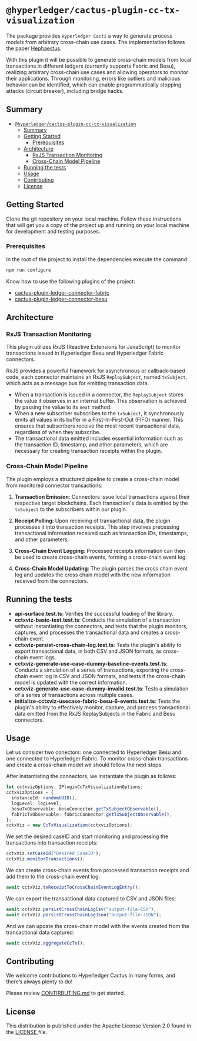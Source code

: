 # `@hyperledger/cactus-plugin-cc-tx-visualization`

The package provides `Hyperledger Cacti` a way to generate process models from arbitrary cross-chain use cases. The implementation follows the paper [Hephaestus](https://www.techrxiv.org/doi/full/10.36227/techrxiv.20718058.v3).

With this plugin it will be possible to generate cross-chain models from local transactions in different ledgers (currently supports Fabric and Besu), realizing arbitrary cross-chain use cases and allowing operators to monitor their applications.
Through monitoring, errors like outliers and malicious behavior can be identified, which can enable programmatically stopping attacks (circuit breaker), including bridge hacks.

## Summary

- [`@hyperledger/cactus-plugin-cc-tx-visualization`](#hyperledgercactus-plugin-cc-tx-visualization)
  - [Summary](#summary)
  - [Getting Started](#getting-started)
    - [Prerequisites](#prerequisites)
  - [Architecture](#architecture)
    - [RxJS Transaction Monitoring](#rxjs-transaction-monitoring)
    - [Cross-Chain Model Pipeline](#cross-chain-model-pipeline)
  - [Running the tests](#running-the-tests)
  - [Usage](#usage)
  - [Contributing](#contributing)
  - [License](#license)


## Getting Started

Clone the git repository on your local machine. Follow these instructions that will get you a copy of the project up and running on your local machine for development and testing purposes.

### Prerequisites

In the root of the project to install the dependencies execute the command:
```sh
npm run configure
```

Know how to use the following plugins of the project:

  - [cactus-plugin-ledger-connector-fabric](https://github.com/hyperledger/cactus/tree/main/packages/cactus-plugin-ledger-connector-fabric)
  - [cactus-plugin-ledger-connector-besu](https://github.com/hyperledger/cactus/tree/main/packages/cactus-plugin-ledger-connector-besu)


## Architecture

### RxJS Transaction Monitoring

This plugin utilizes RxJS (Reactive Extensions for JavaScript) to monitor transactions issued in Hyperledger Besu and Hyperledger Fabric connectors.

RxJS provides a powerful framework for asynchronous or callback-based code, each connector maintains an RxJS `ReplaySubject`, named `txSubject`, which acts as a message bus for emitting transaction data.

- When a transaction is issued in a connector, the `ReplaySubject` stores the value it observes in an internal buffer. This observation is achieved by passing the value to its `next` method.
- When a new subscriber subscribes to the `txSubject`, it synchronously emits all values in its buffer in a First-In-First-Out (FIFO) manner. This ensures that subscribers receive the most recent transactional data, regardless of when they subscribe.
- The transactional data emitted includes essential information such as the transaction ID, timestamp, and other parameters, which are necessary for creating transaction receipts within the plugin.

### Cross-Chain Model Pipeline

The plugin employs a structured pipeline to create a cross-chain model from monitored connector transactions:

1. **Transaction Emission**: Connectors issue local transactions against their respective target blockchains. Each transaction's data is emitted by the `txSubject` to the subscribers within our plugin.

2. **Receipt Polling**: Upon receiving of transactional data, the plugin processes it into transaction receipts. This step involves precessing transactional information received such as transaction IDs, timestamps, and other parameters.

3. **Cross-Chain Event Logging**: Processed receipts information can then be used to create cross-chain events, forming a cross-chain event log.

4. **Cross-Chain Model Updating**: The plugin parses the cross chain event log and updates the cross chain model with the new information received from the connectors.

## Running the tests
  - **api-surface.test.ts**: Verifies the successful loading of the library.
  - **cctxviz-basic-test.test.ts**: Conducts the simulation of a transaction without instantiating the connectors, and tests that the plugin monitors, captures, and processes the transactional data and creates a cross-chain event.
  - **cctxviz-persist-cross-chain-log.test.ts**: Tests the plugin's ability to export transactional data, in both CSV and JSON formats, as cross-chain event logs.
  - **cctxviz-generate-use-case-dummy-baseline-events.test.ts**: Conducts a simulation of a series of transactions, exporting the cross-chain event log in CSV and JSON formats, and tests if the cross-chain model is updated with the correct information.
  - **cctxviz-generate-use-case-dummy-invalid.test.ts**: Tests a simulation of a series of transactions across multiple cases.
  - **initialize-cctxviz-usecase-fabric-besu-6-events.test.ts**: Tests the plugin's ability to effectively monitor, capture, and process transactional data emitted from the RxJS ReplaySubjects in the Fabric and Besu connectors.

## Usage
Let us consider two conectors: one connected to Hyperledger Besu and one connected to Hyperledger Fabric. To monitor cross-chain transactions and create a cross-chain model we should follow the next steps.

After instantiating the connectors, we instantiate the plugin as follows:
```typescript
let cctxvizOptions: IPluginCcTxVisualizationOptions;
cctxvizOptions = {
  instanceId: randomUUID(),
  logLevel: logLevel,
  besuTxObservable: besuConnector.getTxSubjectObservable(),
  fabricTxObservable: fabricConnector.getTxSubjectObservable(),
};
cctxViz = new CcTxVisualization(cctxvizOptions);
```

We set the desired caseID and start monitoring and processing the transactions into transaction receipts:

```typescript
cctxViz.setCaseId("Desired_CaseID");
cctxViz.monitorTransactions();
```

We can create cross-chain events from processed transaction receipts and add them to the cross-chain event log:

```typescript
await cctxViz.txReceiptToCrossChainEventLogEntry();
```

We can export the transactional data captured to CSV and JSON files:

```typescript
await cctxViz.persistCrossChainLogCsv("output-file-CSV");
await cctxViz.persistCrossChainLogJson("output-file-JSON");
```

And we can update the cross-chain model with the events created from the transactional data captured:
```typescript
await cctxViz.aggregateCcTx();
```

## Contributing
We welcome contributions to Hyperledger Cactus in many forms, and there’s always plenty to do!

Please review [CONTIRBUTING.md](https://github.com/hyperledger/cactus/blob/main/CONTRIBUTING.md "CONTIRBUTING.md") to get started.

## License
This distribution is published under the Apache License Version 2.0 found in the [LICENSE ](https://github.com/hyperledger/cactus/blob/main/LICENSE "LICENSE ")file.